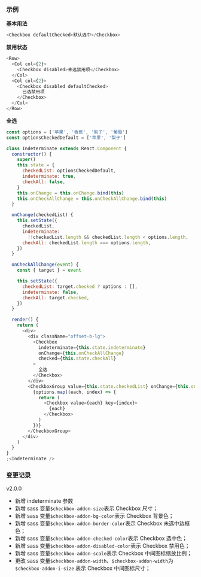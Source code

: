 ### 示例

**基本用法**

```js
<Checkbox defaultChecked>默认选中</Checkbox>
```

**禁用状态**

```js
<Row>
  <Col col={2}>
    <Checkbox disabled>未选禁用项</Checkbox>
  </Col>
  <Col col={2}>
    <Checkbox disabled defaultChecked>
      已选禁用项
    </Checkbox>
  </Col>
</Row>
```

**全选**

```js
const options = ['苹果', '香蕉', '梨子', '葡萄']
const optionsCheckedDefault = ['苹果', '梨子']

class Indeterminate extends React.Component {
  constructor() {
    super()
    this.state = {
      checkedList: optionsCheckedDefault,
      indeterminate: true,
      checkAll: false,
    }
    this.onChange = this.onChange.bind(this)
    this.onCheckAllChange = this.onCheckAllChange.bind(this)
  }

  onChange(checkedList) {
    this.setState({
      checkedList,
      indeterminate:
        !!checkedList.length && checkedList.length < options.length,
      checkAll: checkedList.length === options.length,
    })
  }

  onCheckAllChange(event) {
    const { target } = event

    this.setState({
      checkedList: target.checked ? options : [],
      indeterminate: false,
      checkAll: target.checked,
    })
  }

  render() {
    return (
      <div>
        <div className="offset-b-lg">
          <Checkbox
            indeterminate={this.state.indeterminate}
            onChange={this.onCheckAllChange}
            checked={this.state.checkAll}
          >
            全选
          </Checkbox>
        </div>
        <CheckboxGroup value={this.state.checkedList} onChange={this.onChange}>
          {options.map((each, index) => {
            return (
              <Checkbox value={each} key={index}>
                {each}
              </Checkbox>
            )
          })}
        </CheckboxGroup>
      </div>
    )
  }
}
;<Indeterminate />
```

### 变更记录

v2.0.0

* 新增 indeterminate 参数
* 新增 sass 变量`$checkbox-addon-size`表示 Checkbox 尺寸；
* 新增 sass 变量`$checkbox-addon-bg-color`表示 Checkbox 背景色；
* 新增 sass 变量`$checkbox-addon-border-color`表示 Checkbox 未选中边框色；
* 新增 sass 变量`$checkbox-addon-checked-color`表示 Checkbox 选中色；
* 新增 sass 变量`$checkbox-addon-disabled-color`表示 Checkbox 禁用色；
* 新增 sass 变量`$checkbox-addon-scale`表示 Checkbox 中间图标缩放比例；
* 更改 sass 变量`$checkbox-addon-width`、`$checkbox-addon-width`为 `$checkbox-addon-i-size` 表示 Checkbox 中间图标尺寸；
